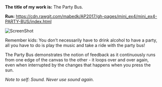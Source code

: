 <b>The title of my work is:</b> The Party Bus.

<b>Run:</b> https://cdn.rawgit.com/mabedk/AP2017/gh-pages/mini_ex4/mini_ex4-PARTY-BUS/index.html

![ScreenShot](https://github.com/mabedk/AP2017/blob/gh-pages/mini_ex4/Sk%C3%A6rmbillede%202017-03-03%20kl.%2012.05.34.png)

Remember kids: You don’t necessarily have to drink alcohol to have a party, all you have to do is play the music and take a ride with the party bus! 

The Party Bus demonstrates the notion of feedback as it continuously runs from one edge of the canvas to the other - it loops over and over again, even when interrupted by the changes that happens when you press the sun. 

*Note to self: Sound. Never use sound again.*
